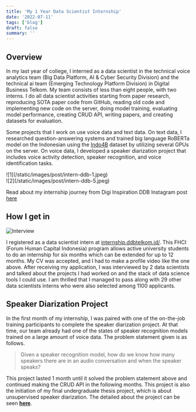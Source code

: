 ```yaml
---
title: 'My 1 Year Data Scientist Internship'
date: '2022-07-11'
tags: ['blog']
draft: false
summary: ''
---
```


## Overview

In my last year of college, I interned as a data scientist in the technical voice analytics team (Big Data Platform, AI & Cyber Security Division) and the technical ai team (Emerging Technology Platform Division) in Digital Business Telkom. My team consists of less than eight people, with two interns. I do all data scientist activities starting from paper research, reproducing SOTA paper code from GitHub, reading old code and implementing new code on the server, doing model training, evaluating model performance, creating CRUD API, writing papers, and creating datasets for evaluation.

Some projects that I work on use voice data and text data. On text data, I researched question-answering systems and trained big language RoBERTa model on the Indonesian using the [Indo4B](https://www.indobenchmark.com/) dataset by utilizing several GPUs on the server. On voice data, I developed a speaker diarization project that includes voice activity detection, speaker recognition, and voice identification tasks.


<div className="flex flex-wrap -mx-2 overflow-hidden xl:-mx-2">
  <div className="my-1 px-2 w-full overflow-hidden xl:my-1 xl:px-2 xl:w-1/2">
    ![1](/static/images/post/intern-ddb-1.jpeg)
  </div>
  <div className="my-1 px-2 w-full overflow-hidden xl:my-1 xl:px-2 xl:w-1/2">
    ![2](/static/images/post/intern-ddb-5.jpeg)
  </div>
</div>

Read about my internship journey from Digi Inspiration DDB Instagram post [here](https://www.instagram.com/p/CZZFAYovC8x/?utm_source=ig_web_copy_link)

## How I get in

![Interview](/static/gifs/post-intern-ddb.gif)

I registered as a data scientist intern at [internship.ddbtelkom.id/](https://internship.ddbtelkom.id/). This FHCI (Forum Human Capital Indonesia) program allows active university students to do an internship for six months which can be extended for up to 12 months. My CV was accepted, and I had to make a profile video like the one above. After receiving my application, I was interviewed by 2 data scientists and talked about the projects I had worked on and the stack of data science tools I could use. I am thrilled that I managed to pass along with 29 other data scientists interns who were also selected among 1100 applicants.


## Speaker Diarization Project

In the first month of my internship, I was paired with one of the on-the-job training participants to complete the speaker diarization project. At that time, our team already had one of the states of speaker recognition models trained on a large amount of voice data. The problem statement given is as follows.

> Given a speaker recognition model, how do we know how many speakers there are in an audio conversation and when the speaker speaks?

This project lasted 1 month until it solved the problem statement above and continued making the CRUD API in the following months. This project is also the initiation of my final undergraduate thesis project, which is about unsupervised speaker diarization. The detailed about the project can be seen **[here](https://www.aradinka.com/blog/project-audio-conversation-transcription)**.